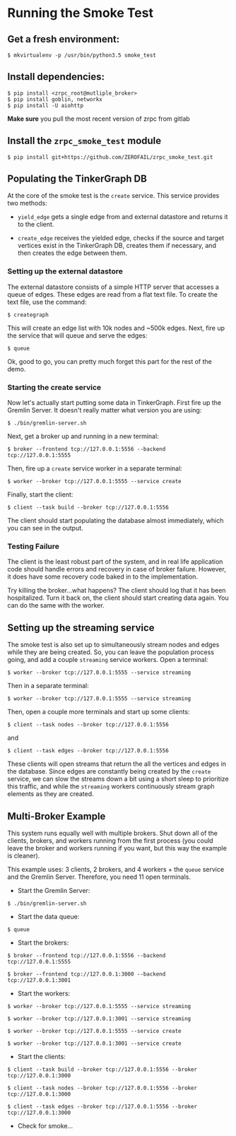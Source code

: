 # Running the Smoke Test

## Get a fresh environment:
```
$ mkvirtualenv -p /usr/bin/python3.5 smoke_test
```

## Install dependencies:

```
$ pip install <zrpc_root@mutliple_broker>
$ pip install goblin, networkx
$ pip install -U aiohttp
```
**Make sure** you pull the most recent version of zrpc from gitlab

## Install the `zrpc_smoke_test` module

```
$ pip install git+https://github.com/ZEROFAIL/zrpc_smoke_test.git
```

## Populating the TinkerGraph DB

At the core of the smoke test is the `create` service. This service provides two
methods:

- `yield_edge` gets a single edge from and external datastore and returns it
to the client.

- `create_edge` receives the yielded edge, checks if the source and target
vertices exist in the TinkerGraph DB, creates them if necessary, and then
creates the edge between them.

### Setting up the external datastore

The external datastore consists of a simple HTTP server that accesses a queue
of edges. These edges are read from a flat text file. To create the text file,
use the command:

```
$ creategraph
```

This will create an edge list with 10k nodes and ~500k edges. Next, fire up the
service that will queue and serve the edges:

```
$ queue
```

Ok, good to go, you can pretty much forget this part for the rest of the demo.

### Starting the create service

Now let's actually start putting some data in TinkerGraph. First fire up the
Gremlin Server. It doesn't really matter what version you are using:

```
$ ./bin/gremlin-server.sh
```

Next, get a broker up and running in a new terminal:

```
$ broker --frontend tcp://127.0.0.1:5556 --backend tcp://127.0.0.1:5555
```

Then, fire up a `create` service worker in a separate terminal:

```
$ worker --broker tcp://127.0.0.1:5555 --service create
```

Finally, start the client:

```
$ client --task build --broker tcp://127.0.0.1:5556
```

The client should start populating the database almost immediately, which you
can see in the output.

### Testing Failure

The client is the least robust part of the system, and in real life application
code should handle errors and recovery in case of broker failure. However,
it does have some recovery code baked in to the implementation.

Try killing the broker...what happens? The client should log that it has been
hospitalized. Turn it back on, the client should start creating data again.
You can do the same with the worker.

## Setting up the streaming service

The smoke test is also set up to simultaneously stream nodes and edges while
they are being created. So, you can leave the population process going, and
add a couple `streaming` service workers. Open a terminal:

```
$ worker --broker tcp://127.0.0.1:5555 --service streaming
```

Then in a separate terminal:

```
$ worker --broker tcp://127.0.0.1:5555 --service streaming
```

Then, open a couple more terminals and start up some clients:

```
$ client --task nodes --broker tcp://127.0.0.1:5556
```

and

```
$ client --task edges --broker tcp://127.0.0.1:5556
```

These clients will open streams that return the all the vertices and edges
in the database. Since edges are constantly being created by the `create`
service, we can slow the streams down a bit using a short sleep to prioritize this
traffic, and while the `streaming` workers continuously stream graph elements as they are created.


## Multi-Broker Example

This system runs equally well with multiple brokers. Shut down all of the clients,
brokers, and workers running from the first process (you could leave the broker
and workers running if you want, but this way the example is cleaner).

This example uses: 3 clients, 2 brokers, and 4 workers + the `queue` service and
the Gremlin Server. Therefore, you need 11 open terminals.

* Start the Gremlin Server:
```
$ ./bin/gremlin-server.sh
```
* Start the data queue:
```
$ queue
```
* Start the brokers:
```
$ broker --frontend tcp://127.0.0.1:5556 --backend tcp://127.0.0.1:5555
```
```
$ broker --frontend tcp://127.0.0.1:3000 --backend tcp://127.0.0.1:3001
```
* Start the workers:
```
$ worker --broker tcp://127.0.0.1:5555 --service streaming
```
```
$ worker --broker tcp://127.0.0.1:3001 --service streaming
```
```
$ worker --broker tcp://127.0.0.1:5555 --service create
```
```
$ worker --broker tcp://127.0.0.1:3001 --service create
```
* Start the clients:
```
$ client --task build --broker tcp://127.0.0.1:5556 --broker tcp://127.0.0.1:3000
```
```
$ client --task nodes --broker tcp://127.0.0.1:5556 --broker tcp://127.0.0.1:3000
```
```
$ client --task edges --broker tcp://127.0.0.1:5556 --broker tcp://127.0.0.1:3000
```
* Check for smoke...
